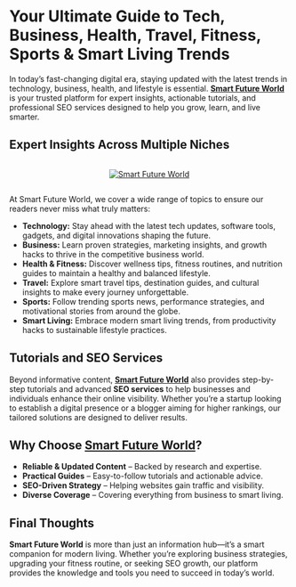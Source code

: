 # Your Ultimate Guide to Tech, Business, Health, Travel, Fitness, Sports & Smart Living Trends

<p>In today’s fast-changing digital era, staying updated with the latest trends in technology, business, health, and lifestyle is essential. <strong><a href="https://www.smartfutureworld.com/" target="_blank">Smart Future World</a></strong> is your trusted platform for expert insights, actionable tutorials, and professional SEO services designed to help you grow, learn, and live smarter.</p><h2>Expert Insights Across Multiple Niches</h2>

<div class="separator" style="clear: both;"><a href="https://www.smartfutureworld.com/" style="display: block; padding: 1em 0; text-align: center; "><img alt="Smart Future World" border="0" data-original-height="608" data-original-width="1027" src="https://blogger.googleusercontent.com/img/b/R29vZ2xl/AVvXsEj1bmOQQoToIxX7DAYPXg8vW5NCNaGWXNM1NDEMHS1pSd6zaEPtFZVZiWwXI-BT4EH2B1cbFiCqpNACPC3HmOPafx8Z3ImvNc7tsgfBfLhyazt31aMs_xq49H6N0xRb2ZxRDszZ6SCBKYZ4yqT1GqXYKBb7QBl0mMQlmUL9CxkmiXVbJ2IMtal9wRVzg28/s1600/Smart%20Future%20World%20github.jpg"/></a></div>

<p>At Smart Future World, we cover a wide range of topics to ensure our readers never miss what truly matters:</p><ul>
<li><strong>Technology:</strong> Stay ahead with the latest tech updates, software tools, gadgets, and digital innovations shaping the future.</li>
<li><strong>Business:</strong> Learn proven strategies, marketing insights, and growth hacks to thrive in the competitive business world.</li>
<li><strong>Health &amp; Fitness:</strong> Discover wellness tips, fitness routines, and nutrition guides to maintain a healthy and balanced lifestyle.</li>
<li><strong>Travel:</strong> Explore smart travel tips, destination guides, and cultural insights to make every journey unforgettable.</li>
<li><strong>Sports:</strong> Follow trending sports news, performance strategies, and motivational stories from around the globe.</li>
<li><strong>Smart Living:</strong> Embrace modern smart living trends, from productivity hacks to sustainable lifestyle practices.</li>
</ul><h2>Tutorials and SEO Services</h2><p>Beyond informative content, <strong><a href="https://www.smartfutureworld.com/" target="_blank">Smart Future World</a></strong> also provides step-by-step tutorials and advanced <strong>SEO services</strong> to help businesses and individuals enhance their online visibility. Whether you’re a startup looking to establish a digital presence or a blogger aiming for higher rankings, our tailored solutions are designed to deliver results.</p><h2>Why Choose <a href="https://www.smartfutureworld.com/" target="_blank">Smart Future World</a>?</h2><ul>
<li><strong>Reliable &amp; Updated Content</strong> – Backed by research and expertise.</li>
<li><strong>Practical Guides</strong> – Easy-to-follow tutorials and actionable advice.</li>
<li><strong>SEO-Driven Strategy</strong> – Helping websites gain traffic and visibility.</li>
<li><strong>Diverse Coverage</strong> – Covering everything from business to smart living.</li>
</ul><h2>Final Thoughts</h2><p><strong>Smart Future World</strong> is more than just an information hub—it’s a smart companion for modern living. Whether you’re exploring business strategies, upgrading your fitness routine, or seeking SEO growth, our platform provides the knowledge and tools you need to succeed in today’s world.</p>
